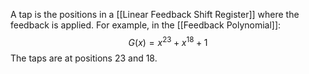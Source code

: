 A tap is the positions in a [[Linear Feedback Shift Register]] where the feedback is applied. For example, in the [[Feedback Polynomial]]: $$G(x) = x^{23} + x^{18} + 1$$
The taps are at positions 23 and 18.